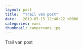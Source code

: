 ```yaml
---
layout: post
title:  "Trail van post"
date:   2019-05-15 12:40:22 +0000
categories: vans
thumbnail: campervans.jpg
---
```

Trail van post
